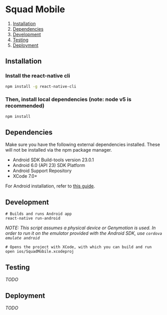 # Squad Mobile

1. [Installation](#installation)
2. [Dependencies](#dependencies)
3. [Development](#development)
4. [Testing](#testing)
5. [Deployment](#deployment)


## Installation

### Install the react-native cli
```sh
npm install -g react-native-cli
```

### Then, install local dependencies (note: node v5 is recommended)
```sh
npm install
```

## Dependencies

Make sure you have the following external dependencies installed. These will not be installed via the npm package manager.

- Android SDK Build-tools version 23.0.1
- Android 6.0 (API 23) SDK Platform
- Android Support Repository
- XCode 7.0+

For Android installation, refer to [this guide](https://facebook.github.io/react-native/docs/android-setup.html).

## Development

```
# Builds and runs Android app
react-native run-android
```
_NOTE: This script assumes a physical device or Genymotion is used. In order to run it on the emulator provided with the Android SDK, use ```cordova emulate android```_

```
# Opens the project with XCode, with which you can build and run
open ios/SquadMobile.xcodeproj
```

## Testing

*TODO*


## Deployment

*TODO*
